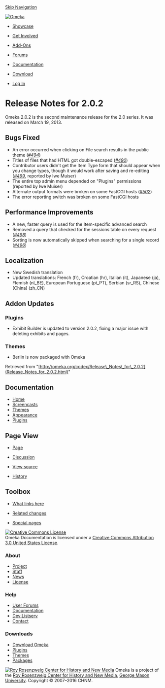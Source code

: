 <div id="wrap">

[Skip Navigation](Release_Notes_for_2.0.2.html#content)
<div id="header">

<div class="padding">

<span
id="logo">[![Omeka](http://omeka.org/ui/i/logo-horizontal-288px.gif)](../index.html)</span>
<div id="search-form">

</div>

-   <div id="nav-showcase">

    </div>

    [Showcase](../showcase.1.html)
-   <div id="nav-involved">

    </div>

    [Get Involved](../index.html%3Fp=124.html)
-   <div id="nav-addons">

    </div>

    [Add-Ons](../add-ons.1.html)
-   <div id="nav-forums">

    </div>

    [Forums](../forums/topic/mysqli-stmt.bind-result.html)
-   <div id="nav-documentation">

    </div>

    [Documentation](http://omeka.org/codex/)
-   <div id="nav-download">

    </div>

    [Download](../download.1.html)

</div>

</div>

<div id="content">

<div class="padding">

<div id="user-meta">

-   <div id="pt-login">

    </div>

    [Log
    In](http://omeka.org/c/index.php?title=Special:UserLogin&returnto=Release%20Notes%20for%202.0.2)

</div>

Release Notes for 2.0.2
=======================

<div id="primary">

Omeka 2.0.2 is the second maintenance release for the 2.0 series. It was
released on March 19, 2013.

<span id="Bugs_Fixed" class="mw-headline"> Bugs Fixed </span>
-------------------------------------------------------------

-   An error occurred when clicking on File search results in the public
    theme (*[\#494](https://github.com/omeka/Omeka/issues/494)*)
-   Titles of files that had HTML got double-escaped
    (*[\#490](https://github.com/omeka/Omeka/issues/490)*)
-   Contributor users didn't get the Item Type form that should appear
    when you change types, though it would work after saving and
    re-editing (*[\#499](https://github.com/omeka/Omeka/issues/499)*,
    reported by Iwe Muiser)
-   The entire top admin menu depended on "Plugins" permissions
    (reported by Iwe Muiser)
-   Alternate output formats were broken on some FastCGI hosts
    (*[\#502](https://github.com/omeka/Omeka/issues/502)*)
-   The error reporting switch was broken on some FastCGI hosts

<span id="Performance_Improvements" class="mw-headline"> Performance Improvements </span>
-----------------------------------------------------------------------------------------

-   A new, faster query is used for the Item-specific advanced search
-   Removed a query that checked for the sessions table on every request
    (*[\#498](https://github.com/omeka/Omeka/issues/498)*)
-   Sorting is now automatically skipped when searching for a single
    record (*[\#496](https://github.com/omeka/Omeka/issues/496)*)

<span id="Localization" class="mw-headline"> Localization </span>
-----------------------------------------------------------------

-   New Swedish translation
-   Updated translations: French (fr), Croatian (hr), Italian (it),
    Japanese (ja), Flemish (nl\_BE), European Portuguese (pt\_PT),
    Serbian (sr\_RS), Chinese (China) (zh\_CN)

<span id="Addon_Updates" class="mw-headline"> Addon Updates </span>
-------------------------------------------------------------------

### <span id="Plugins" class="mw-headline"> Plugins </span>

-   Exhibit Builder is updated to version 2.0.2, fixing a major issue
    with deleting exhibits and pages.

### <span id="Themes" class="mw-headline"> Themes </span>

-   Berlin is now packaged with Omeka

<div class="printfooter">

Retrieved from
"[http://omeka.org/codex/Release\_Notes\_for\_2.0.2](Release_Notes_for_2.0.2.html)"

</div>

<div id="catlinks" class="catlinks catlinks-allhidden">

</div>

</div>

<div id="secondary">

<div class="portlet">

Documentation
-------------

-   [Home](http://omeka.org/codex/)
-   [Screencasts](http://omeka.org/codex/Screencasts)
-   [Themes](http://omeka.org/codex/Managing_Themes_2.0)
-   [Appearance](http://omeka.org/codex/Managing_Appearance_2.0)
-   [Plugins](http://omeka.org/codex/Plugins2.0)

</div>

<div class="portlet">

Page View
---------

-   <div id="nav-page">

    </div>

    [Page](Release_Notes_for_2.0.2.html)
-   <div id="nav-discussion">

    </div>

    [Discussion](http://omeka.org/c/index.php?title=Talk:Release_Notes_for_2.0.2&action=edit&redlink=1)
-   <div id="nav-view_source">

    </div>

    [View
    source](http://omeka.org/c/index.php?title=Release_Notes_for_2.0.2&action=edit)
-   <div id="nav-history">

    </div>

    [History](http://omeka.org/c/index.php?title=Release_Notes_for_2.0.2&action=history)

</div>

<div id="wiki-toolbox" class="portlet">

Toolbox
-------

-   <div id="t-whatlinkshere">

    </div>

    [What links
    here](Special:WhatLinksHere/Release_Notes_for_2.0.2.html)
-   <div id="t-recentchangeslinked">

    </div>

    [Related
    changes](Special:RecentChangesLinked/Release_Notes_for_2.0.2.html)
-   <div id="t-specialpages">

    </div>

    [Special pages](http://omeka.org/codex/Special:SpecialPages)

</div>

[![Creative Commons
License](https://i.creativecommons.org/l/by/3.0/us/88x31.png)](http://creativecommons.org/licenses/by/3.0/us/)\
Omeka Documentation is licensed under a [Creative Commons Attribution
3.0 United States
License](http://creativecommons.org/licenses/by/3.0/us/).

</div>

</div>

</div>

<div id="footer">

<div class="padding">

<div id="sitemap">

<div class="section">

### About

-   [Project](../index.html%3Fp=2.html)
-   [Staff](../index.html%3Fp=3.html)
-   [News](../blog.1.html)
-   [License](http://www.gnu.org/copyleft/gpl.html)

</div>

<div class="section">

### Help

-   [User Forums](../forums/topic/mysqli-stmt.bind-result.html)
-   [Documentation](http://omeka.org/codex/)
-   [Dev Listserv](http://groups.google.com/group/omeka-dev)
-   [Contact](http://omeka.org/contact/)

</div>

<div class="section">

### Downloads

-   [Download Omeka](../download.1.html)
-   [Plugins](../plugins.html)
-   [Themes](../download/themes/index.html)
-   [Packages](../index.html%3Fp=222.html)

</div>

</div>

<div id="chnm-meta">

<span id="chnm-logo">[![Roy Rosenzweig Center for History and New
Media](http://omeka.org/ui/i/rrchnm-logo-regular.gif)](http://chnm.gmu.edu)</span>
Omeka is a project of the [Roy Rosenzweig Center for History and New
Media](http://chnm.gmu.edu), [George Mason
University](http://www.gmu.edu). Copyright © 2007–2016 CHNM.

</div>

</div>

</div>

</div>
